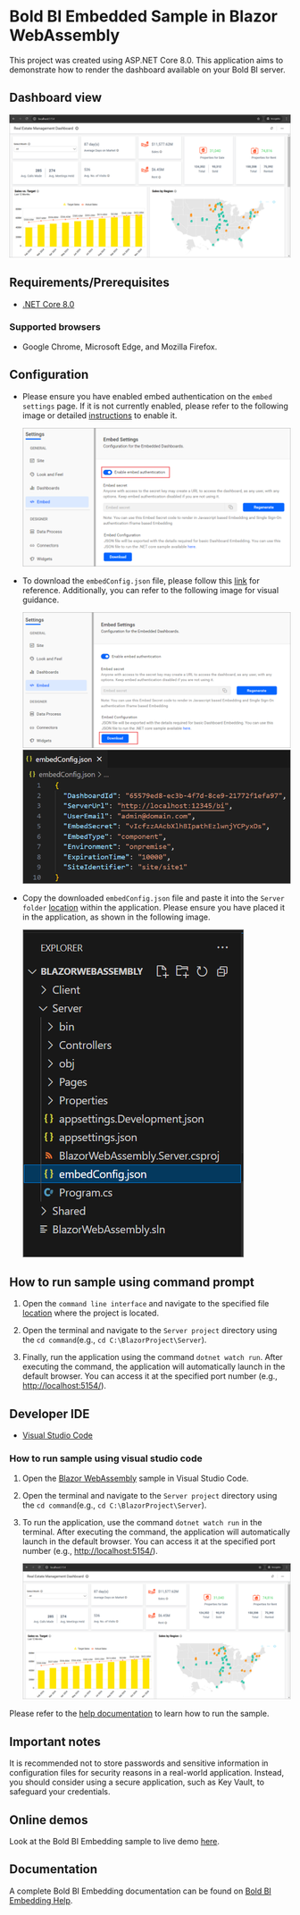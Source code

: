 # Bold BI Embedded Sample in Blazor WebAssembly

This project was created using ASP.NET Core 8.0. This application aims to demonstrate how to render the dashboard available on your Bold BI server.

## Dashboard view

![Dashboard View](/images/dashboard.png)

## Requirements/Prerequisites

* [.NET Core 8.0](https://dotnet.microsoft.com/download/dotnet-core)

### Supported browsers
  
* Google Chrome, Microsoft Edge, and Mozilla Firefox.

## Configuration

* Please ensure you have enabled embed authentication on the `embed settings` page. If it is not currently enabled, please refer to the following image or detailed [instructions](https://help.boldbi.com/site-administration/embed-settings/#get-embed-secret-code?utm_source=github&utm_medium=backlinks) to enable it.

    ![Embed Settings](/images/enable-embedsecretkey.png)

* To download the `embedConfig.json` file, please follow this [link](https://help.boldbi.com/site-administration/embed-settings/#get-embed-configuration-file?utm_source=github&utm_medium=backlinks) for reference. Additionally, you can refer to the following image for visual guidance.
  
    ![Embed Settings Download](/images/download-embedsecretkey.png)
    ![EmbedConfig Properties](/images/embedconfig-file.png)

* Copy the downloaded `embedConfig.json` file and paste it into the `Server folder` [location](https://github.com/boldbi/blazor-webassembly-sample/tree/master/BlazorWebAssembly/Server) within the application. Please ensure you have placed it in the application, as shown in the following image.

    ![EmbedConfig image](/images/embedconfig-location.png)

## How to run sample using command prompt

  1. Open the `command line interface` and navigate to the specified file [location](https://github.com/boldbi/blazor-webassembly-sample/tree/master/BlazorWebAssembly) where the project is located.

  2. Open the terminal and navigate to the `Server project` directory using the `cd command`(e.g., `cd C:\BlazorProject\Server`).
  
  3. Finally, run the application using the command `dotnet watch run`. After executing the command, the application will automatically launch in the default browser. You can access it at the specified port number (e.g., <http://localhost:5154/>).

## Developer IDE

* [Visual Studio Code](<https://code.visualstudio.com/download>)

### How to run sample using visual studio code

  1. Open the [Blazor WebAssembly](https://github.com/boldbi/blazor-webassembly-sample/tree/master/BlazorWebAssembly) sample in Visual Studio Code.

  2. Open the terminal and navigate to the `Server project` directory using the `cd command`(e.g., `cd C:\BlazorProject\Server`).

  3. To run the application, use the command `dotnet watch run` in the terminal. After executing the command, the application will automatically launch in the default browser. You can access it at the specified port number (e.g., <http://localhost:5154/>).

     ![dashboard image](/images/dashboard.png)

Please refer to the [help documentation](https://help.boldbi.com/embedding-options/embedding-sdk/samples/blazor-web-assembly/#how-to-run-blazor-webassembly-sample?utm_source=github&utm_medium=backlinks) to learn how to run the sample.

## Important notes

It is recommended not to store passwords and sensitive information in configuration files for security reasons in a real-world application. Instead, you should consider using a secure application, such as Key Vault, to safeguard your credentials.

## Online demos

Look at the Bold BI Embedding sample to live demo [here](https://samples.boldbi.com/embed?utm_source=github&utm_medium=backlinks).

## Documentation

A complete Bold BI Embedding documentation can be found on [Bold BI Embedding Help](https://help.boldbi.com/embedded-bi/javascript-based/?utm_source=github&utm_medium=backlinks).
